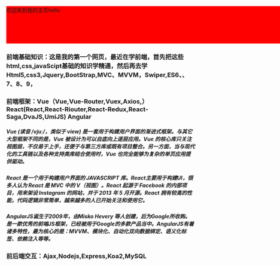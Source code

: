 <html>
<head>
  <style type="text/css">
    .a{background:red;width:1024px;height:100px;}
  </style>
</head>
  <body> 
    <div class="a">
      欢迎来到我的主页hello
      </div>
    <div>
      <h3>前端基础知识：这是我的第一个网页，最近在学前端，首先把这些html,css,javaScipt基础的知识学精通，然后再去学Html5,css3,Jquery,BootStrap,MVC、MVVM，Swiper,ES6、、7、8、9，</h3>
      <h3>前端框架：Vue（Vue,Vue-Router,Vuex,Axios,） React(React,React-Riouter,React-Redux,React-Saga,DvaJS,UmiJS)  Angular</h3>
      <h5>Vue (读音 /vjuː/，类似于 view) 是一套用于构建用户界面的渐进式框架。与其它大型框架不同的是，Vue 被设计为可以自底向上逐层应用。Vue 的核心库只关注视图层，不仅易于上手，还便于与第三方库或既有项目整合。另一方面，当与现代化的工具链以及各种支持类库结合使用时，Vue 也完全能够为复杂的单页应用提供驱动。</h5>
      <h5>React 是一个用于构建用户界面的 JAVASCRIPT 库。React主要用于构建UI，很多人认为 React 是 MVC 中的 V（视图）。React 起源于 Facebook 的内部项目，用来架设 Instagram 的网站，并于 2013 年 5 月开源。React 拥有较高的性能，代码逻辑非常简单，越来越多的人已开始关注和使用它。</h5>
      <h5>AngularJS诞生于2009年，由Misko Hevery 等人创建，后为Google所收购。是一款优秀的前端JS框架，已经被用于Google的多款产品当中。AngularJS有着诸多特性，最为核心的是：MVVM、模块化、自动化双向数据绑定、语义化标签、依赖注入等等。</h5>
      <h3>前后端交互：Ajax,Nodejs,Express,Koa2,MySQL</h3>
    </div>
  </body>
  
 
</html>
